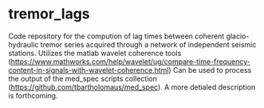 # tremor_lags

Code repository for the compution of lag times between coherent glacio-hydraulic tremor series acquired through a network of independent seismic stations. Utilizes the matlab wavelet coherence tools (https://www.mathworks.com/help/wavelet/ug/compare-time-frequency-content-in-signals-with-wavelet-coherence.html) Can be used to process the output of the med_spec scripts collection (https://github.com/tbartholomaus/med_spec). 
A more detialed description is forthcoming. 
